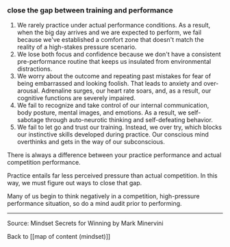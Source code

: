 ### close the gap between training and performance

1. We rarely practice under actual performance conditions. As a result, when the big day arrives and we are expected to perform, we fail because we've established a comfort zone that doesn't match the reality of a high-stakes pressure scenario.
2. We lose both focus and confidence because we don't have a consistent pre-performance routine that keeps us insulated from environmental distractions.
3. We worry about the outcome and repeating past mistakes for fear of being embarrassed and looking foolish. That leads to anxiety and over-arousal. Adrenaline surges, our heart rate soars, and, as a result, our cognitive functions are severely impaired.
4. We fail to recognize and take control of our internal communication, body posture, mental images, and emotions. As a result, we self-sabotage through auto-neurotic thinking and self-defeating behavior.
5. We fail to let go and trust our training. Instead, we over try, which blocks our instinctive skills developed during practice. Our conscious mind overthinks and gets in the way of our subconscious.

There is always a difference between your practice performance and actual competition performance. 

Practice entails far less perceived pressure than actual competition. In this way, we must figure out ways to close that gap.

Many of us begin to think negatively in a competition, high-pressure performance situation, so do a mind audit prior to performing.

---

Source: Mindset Secrets for Winning by Mark Minervini

Back to [[map of content (mindset)]]
